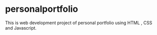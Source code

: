 # personalportfolio

This is web development project of personal portfolio using HTML , CSS and Javascript.
